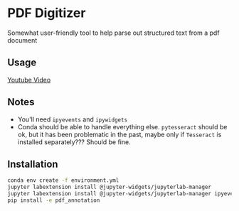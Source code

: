 # PDF Digitizer
Somewhat user-friendly tool to help parse out structured text from a pdf document

## Usage
[Youtube Video](https://www.youtube.com/watch?v=_My2JVHbknM&ab_channel=JoelS "Video Title")

## Notes
* You'll need `ipyevents` and `ipywidgets`
* Conda should be able to handle everything else. `pytesseract` should be ok, but it has been problematic in the past, maybe only if `Tesseract` is installed separately??? Should be fine.

## Installation
```bash
conda env create -f environment.yml
jupyter labextension install @jupyter-widgets/jupyterlab-manager
jupyter labextension install @jupyter-widgets/jupyterlab-manager ipyevents
pip install -e pdf_annotation
```
